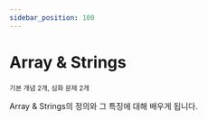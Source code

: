 ```yaml
---
sidebar_position: 100
---
```


# Array & Strings

<sup>기본 개념 2개, 심화 문제 2개</sup>

Array & Strings의 정의와 그 특징에 대해 배우게 됩니다.